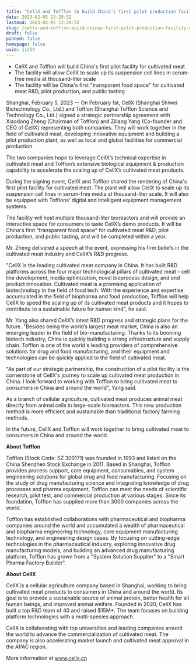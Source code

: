 ```yaml
---
title: "CellX and Tofflon to build China’s first pilot production facility for cultivated meat"
date: 2023-02-05 13:29:52
lastmod: 2023-02-05 13:29:52
slug: /cellx-and-tofflon-build-chinas-first-pilot-production-facility-cultivated-meat
draft: false
pinned: false
homepage: false
uuid: 11254
---
```

<ul>
<li>CellX and Tofflon will build China's first pilot facility for cultivated meat</li>
<li>The facility will allow CellX to scale up its suspension cell lines in serum-free media at thousand-liter scale</li>
<li>The facility will be China's first "transparent food space" for cultivated meat R&D, pilot production, and public tasting</li>
</ul>
<p>Shanghai, February 5, 2023 — On February 1st, CellX (Shanghai Shiwei Biotechnology Co., Ltd.) and Tofflon (Shanghai Tofflon Science and Technology Co., Ltd.) signed a strategic partnership agreement with Xiaodong Zheng (Chairman of Tofflon) and Ziliang Yang (Co-founder and CEO of CellX) representing both companies. They will work together in the field of cultivated meat, developing innovative equipment and building a pilot production plant, as well as local and global facilities for commercial production.</p>
<p>The two companies hope to leverage CellX’s technical expertise in cultivated meat and Tofflon’s extensive biological equipment & production capability to accelerate the scaling up of CellX’s cultivated meat products.</p>
<p>During the signing event, CellX and Tofflon shared the rendering of China's first pilot facility for cultivated meat. The plant will allow CellX to scale up its suspension cell lines in serum-free media at thousand-liter scale. It will also be equipped with Tofflons’ digital and intelligent equipment management systems.</p>
<p>The facility will host multiple thousand-liter bioreactors and will provide an interactive space for consumers to taste CellX’s demo products. It will be China's first "transparent food space" for cultivated meat R&D, pilot production, and public tasting, and will be completed within a year.</p>
<p>Mr. Zheng delivered a speech at the event, expressing his firm beliefs in the cultivated meat industry and CellX’s R&D progress.</p>
<p>"CellX is the leading cultivated meat company in China. It has built R&D platforms across the four major technological pillars of cultivated meat - cell line development, media optimization, novel bioprocess design, and end product innovation. Cultivated meat is a promising application of biotechnology in the field of food tech. With the experience and expertise accumulated in the field of biopharma and food production, Tofflon will help CellX to speed the scaling up of its cultivated meat products and it hopes to contribute to a sustainable future for human kind", he said.</p>
<p>Mr. Yang also shared CellX’s latest R&D progress and strategic plans for the future. "Besides being the world’s largest meat market, China is also an emerging leader in the field of bio-manufacturing. Thanks to its booming biotech industry, China is quickly building a strong infrastructure and supply chain. Tofflon is one of the world's leading providers of comprehensive solutions for drug and food manufacturing, and their equipment and technologies can be quickly applied to the field of cultivated meat.</p>
<p>"As part of our strategic partnership, the construction of a pilot facility is the cornerstone of CellX's journey to scale up cultivated meat production in China. I look forward to working with Tofflon to bring cultivated meat to consumers in China and around the world", Yang said.</p>
<p>As a branch of cellular agriculture, cultivated meat produces animal meat directly from animal cells in large-scale bioreactors. This new production method is more efficient and sustainable than traditional factory farming methods.</p>
<p>In the future, CellX and Tofflon will work together to bring cultivated meat to consumers in China and around the world.</p>
<p><strong><strong>About Tofflon</strong></strong></p>
<p>Tofflon (Stock Code: SZ 300171) was founded in 1993 and listed on the China Shenzhen Stock Exchange in 2011. Based in Shanghai, Tofflon provides process support, core equipment, consumables, and system engineering solutions for global drug and food manufacturing. Focusing on the study of drug manufacturing science and integrating knowledge of drug processes and pharma equipment, Tofflon can meet the needs of scientific research, pilot test, and commercial production at various stages. Since its foundation, Tofflon has supplied more than 3000 companies across the world.</p>
<p>Tofflon has established collaborations with pharmaceutical and biopharma companies around the world and accumulated a wealth of pharmaceutical and biopharma engineering technology, core equipment manufacturing technology, and engineering design cases. By focusing on cutting-edge technologies in the pharmaceutical industry, exploring innovative drug manufacturing models, and building an advanced drug manufacturing platform, Tofflon has grown from a "System Solution Supplier" to a "Smart Pharma Factory Builder".</p>
<p><strong><strong>About CellX</strong></strong></p>
<p>CellX is a cellular agriculture company based in Shanghai, working to bring cultivated meat products to consumers in China and around the world. Its goal is to provide a sustainable source of animal protein, better health for all human beings, and improved animal welfare. Founded in 2020, CellX has built a top R&D team of 40 and raised $15M+. The team focuses on building platform technologies with a multi-species approach.</p>
<p>CellX is collaborating with top universities and leading companies around the world to advance the commercialization of cultivated meat. The company is also accelerating market launch and cultivated meat approval in the APAC region.</p>
<p>More information at <a href="http://www.cellx.cn">www.cellx.cn</a></p>
